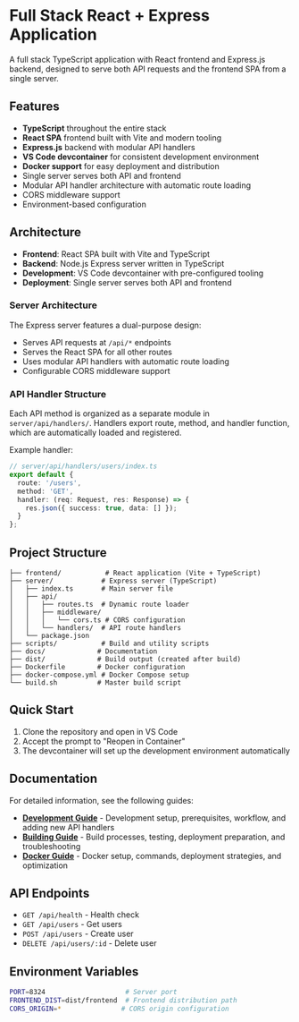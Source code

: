 # Full Stack React + Express Application

A full stack TypeScript application with React frontend and Express.js backend, designed to serve both API requests and the frontend SPA from a single server.

## Features

- **TypeScript** throughout the entire stack
- **React SPA** frontend built with Vite and modern tooling
- **Express.js** backend with modular API handlers
- **VS Code devcontainer** for consistent development environment
- **Docker support** for easy deployment and distribution
- Single server serves both API and frontend
- Modular API handler architecture with automatic route loading
- CORS middleware support
- Environment-based configuration

## Architecture

- **Frontend**: React SPA built with Vite and TypeScript
- **Backend**: Node.js Express server written in TypeScript
- **Development**: VS Code devcontainer with pre-configured tooling
- **Deployment**: Single server serves both API and frontend

### Server Architecture

The Express server features a dual-purpose design:
- Serves API requests at `/api/*` endpoints
- Serves the React SPA for all other routes
- Uses modular API handlers with automatic route loading
- Configurable CORS middleware support

### API Handler Structure

Each API method is organized as a separate module in `server/api/handlers/`. Handlers export route, method, and handler function, which are automatically loaded and registered.

Example handler:
```typescript
// server/api/handlers/users/index.ts
export default {
  route: '/users',
  method: 'GET',
  handler: (req: Request, res: Response) => {
    res.json({ success: true, data: [] });
  }
};
```

## Project Structure

```
├── frontend/           # React application (Vite + TypeScript)
├── server/            # Express server (TypeScript)
│   ├── index.ts       # Main server file
│   ├── api/
│   │   ├── routes.ts  # Dynamic route loader
│   │   ├── middleware/
│   │   │   └── cors.ts # CORS configuration
│   │   └── handlers/  # API route handlers
│   └── package.json
├── scripts/           # Build and utility scripts
├── docs/             # Documentation
├── dist/             # Build output (created after build)
├── Dockerfile        # Docker configuration
├── docker-compose.yml # Docker Compose setup
└── build.sh          # Master build script
```

## Quick Start

1. Clone the repository and open in VS Code
2. Accept the prompt to "Reopen in Container"
3. The devcontainer will set up the development environment automatically

## Documentation

For detailed information, see the following guides:

- **[Development Guide](docs/Development.md)** - Development setup, prerequisites, workflow, and adding new API handlers
- **[Building Guide](docs/Building.md)** - Build processes, testing, deployment preparation, and troubleshooting
- **[Docker Guide](docs/Dockerization.md)** - Docker setup, commands, deployment strategies, and optimization

## API Endpoints

- `GET /api/health` - Health check
- `GET /api/users` - Get users
- `POST /api/users` - Create user
- `DELETE /api/users/:id` - Delete user

## Environment Variables

```bash
PORT=8324                    # Server port
FRONTEND_DIST=dist/frontend  # Frontend distribution path
CORS_ORIGIN=*               # CORS origin configuration
```
